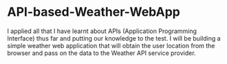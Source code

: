 # API-based-Weather-WebApp
 I applied all that I have learnt about APIs (Application Programming Interface) thus far and putting our knowledge to the test. I will be building a simple weather web application that will obtain the user location from the browser and pass on the data to the Weather API service provider. 
